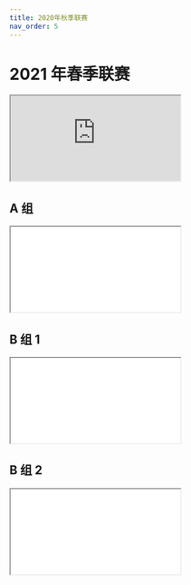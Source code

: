 ```yaml
---
title: 2020年秋季联赛
nav_order: 5
---
```


<link rel="stylesheet" type="text/css" href="style.css">

# 2021 年春季联赛

<iframe src="https://docs.qq.com/sheet/DQ0x6VFh0anBvSVBv"></iframe>

## A 组

<iframe src="文件/2020年秋季A组.pdf"></iframe>

## B 组 1

<iframe src="文件/2020年秋季B组1.pdf"></iframe>

## B 组 2

<iframe src="文件/2020年秋季B组2.pdf"></iframe>

